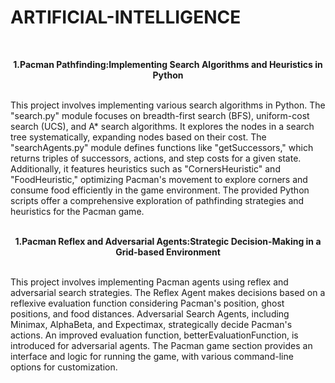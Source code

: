 # ARTIFICIAL-INTELLIGENCE
<br>

**<p align=center>1.Pacman Pathfinding:Implementing Search Algorithms and Heuristics in Python**

<br>                                    
This project involves implementing various search algorithms in Python. The "search.py" module focuses on breadth-first search (BFS), uniform-cost search (UCS), and A* search algorithms. It explores the nodes in a search tree systematically, expanding nodes based on their cost. The "searchAgents.py" module defines functions like "getSuccessors," which returns triples of successors, actions, and step costs for a given state. Additionally, it features heuristics such as "CornersHeuristic" and "FoodHeuristic," optimizing Pacman's movement to explore corners and consume food efficiently in the game environment. The provided Python scripts offer a comprehensive exploration of pathfinding strategies and heuristics for the Pacman game.
<br><br>

**<p align=center>1.Pacman Reflex and Adversarial Agents:Strategic Decision-Making in a Grid-based Environment**

<br>
This project involves implementing Pacman agents using reflex and adversarial search strategies. The Reflex Agent makes decisions based on a reflexive evaluation function considering Pacman's position, ghost positions, and food distances. Adversarial Search Agents, including Minimax, AlphaBeta, and Expectimax, strategically decide Pacman's actions. An improved evaluation function, betterEvaluationFunction, is introduced for adversarial agents. The Pacman game section provides an interface and logic for running the game, with various command-line options for customization.
